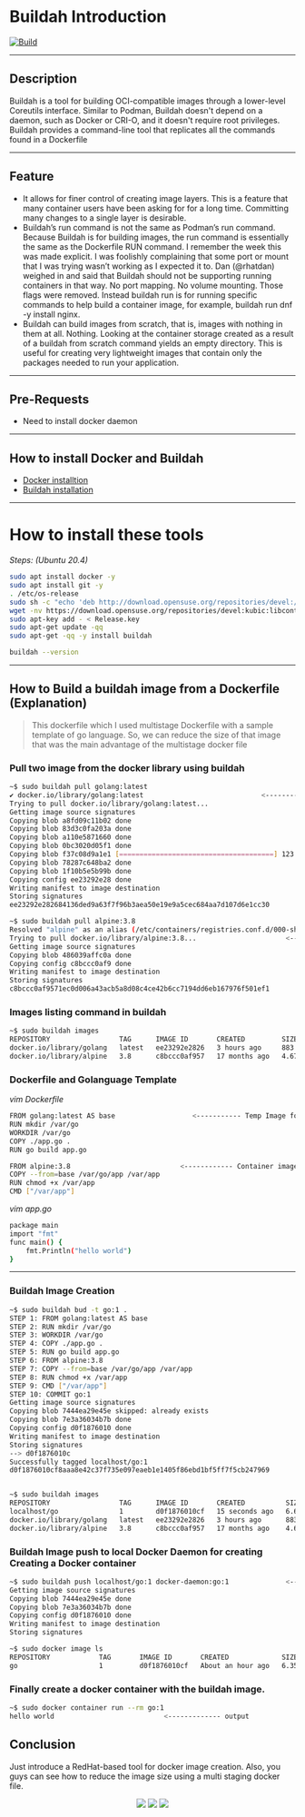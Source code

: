 # Buildah Introduction
[![Build](https://travis-ci.org/joemccann/dillinger.svg?branch=master)](https://travis-ci.org/joemccann/dillinger)

---

## Description

Buildah is a tool for building OCI-compatible images through a lower-level Coreutils interface. Similar to Podman, Buildah doesn't depend on a daemon, such as Docker or CRI-O, and it doesn't require root privileges. Buildah provides a command-line tool that replicates all the commands found in a Dockerfile

----
## Feature

- It allows for finer control of creating image layers. This is a feature that many container users have been asking for for a long time. Committing many changes to a single layer is desirable.
- Buildah’s run command is not the same as Podman’s run command.  Because Buildah is for building images, the run command is essentially the same as the Dockerfile RUN command. I remember the week this was made explicit. I was foolishly complaining that some port or mount that I was trying wasn’t working as I expected it to.  Dan (@rhatdan) weighed in and said that Buildah should not be supporting running containers in that way. No port mapping. No volume mounting. Those flags were removed.  Instead buildah run is for running specific commands to help build a container image, for example, buildah run dnf -y install nginx.
- Buildah can build images from scratch, that is, images with nothing in them at all. Nothing. Looking at the container storage created as a result of a buildah from scratch command yields an empty directory. This is useful for creating very lightweight images that contain only the packages needed to run your application.

-----

## Pre-Requests

- Need to install docker daemon

-----

## How to install Docker and Buildah

- [Docker installtion]("https://docs.docker.com/engine/install/ubuntu/") 
- [Buildah installation](https://github.com/containers/buildah/blob/main/install.md)

---
# How to install these tools
_Steps: (Ubuntu 20.4)_
```sh
sudo apt install docker -y
sudo apt install git -y
. /etc/os-release
sudo sh -c "echo 'deb http://download.opensuse.org/repositories/devel:/kubic:/libcontainers:/stable/x${ID^}_${VERSION_ID}/ /' > /etc/apt/sources.list.d/devel:kubic:libcontainers:stable.list"
wget -nv https://download.opensuse.org/repositories/devel:kubic:libcontainers:stable/x${ID^}_${VERSION_ID}/Release.key -O Release.key
sudo apt-key add - < Release.key
sudo apt-get update -qq
sudo apt-get -qq -y install buildah
```
```sh
buildah --version
```

----

## How to Build a buildah image from a Dockerfile (Explanation)
> This dockerfile which I used multistage Dockerfile with a sample template of go language. So, we can reduce the size of that image that was the main advantage of the multistage docker file

### Pull two image from the docker library using buildah
```sh
~$ sudo buildah pull golang:latest
✔ docker.io/library/golang:latest                             <---------------- Image from docker library 
Trying to pull docker.io/library/golang:latest...
Getting image source signatures
Copying blob a8fd09c11b02 done
Copying blob 83d3c0fa203a done
Copying blob a110e5871660 done
Copying blob 0bc3020d05f1 done
Copying blob f37c08d9a1e1 [======================================] 123.1MiB / 123.1MiB
Copying blob 78287c648ba2 done
Copying blob 1f10b5e5b99b done
Copying config ee23292e28 done
Writing manifest to image destination
Storing signatures
ee23292e282684136ded9a63f7f96b3aea50e19e9a5cec684aa7d107d6e1cc30
```

```sh
~$ sudo buildah pull alpine:3.8
Resolved "alpine" as an alias (/etc/containers/registries.conf.d/000-shortnames.conf)
Trying to pull docker.io/library/alpine:3.8...                      <---------------- Image from docker library 
Getting image source signatures
Copying blob 486039affc0a done
Copying config c8bccc0af9 done
Writing manifest to image destination
Storing signatures
c8bccc0af9571ec0d006a43acb5a8d08c4ce42b6cc7194dd6eb167976f501ef1
```

### Images listing command in buildah
```sh
~$ sudo buildah images    
REPOSITORY                 TAG      IMAGE ID       CREATED         SIZE
docker.io/library/golang   latest   ee23292e2826   3 hours ago     883 MB
docker.io/library/alpine   3.8      c8bccc0af957   17 months ago   4.67 MB
```
### Dockerfile and Golanguage Template
_vim Dockerfile_
```sh
FROM golang:latest AS base                   <----------- Temp Image for go compilation
RUN mkdir /var/go
WORKDIR /var/go
COPY ./app.go .
RUN go build app.go

FROM alpine:3.8                           <------------ Container image with less size and execute the go output
COPY --from=base /var/go/app /var/app
RUN chmod +x /var/app
CMD ["/var/app"]
```
_vim app.go_
```sh
package main
import "fmt"
func main() {
    fmt.Println("hello world")
}
```
----
### Buildah Image Creation
```sh
~$ sudo buildah bud -t go:1 .
STEP 1: FROM golang:latest AS base
STEP 2: RUN mkdir /var/go
STEP 3: WORKDIR /var/go
STEP 4: COPY ./app.go .
STEP 5: RUN go build app.go
STEP 6: FROM alpine:3.8
STEP 7: COPY --from=base /var/go/app /var/app
STEP 8: RUN chmod +x /var/app
STEP 9: CMD ["/var/app"]
STEP 10: COMMIT go:1
Getting image source signatures
Copying blob 7444ea29e45e skipped: already exists
Copying blob 7e3a36034b7b done
Copying config d0f1876010 done
Writing manifest to image destination
Storing signatures
--> d0f1876010c
Successfully tagged localhost/go:1
d0f1876010cf8aaa8e42c37f735e097eaeb1e1405f86ebd1bf5ff7f5cb247969


~$ sudo buildah images
REPOSITORY                 TAG      IMAGE ID       CREATED          SIZE
localhost/go               1        d0f1876010cf   15 seconds ago   6.62 MB               <-------------- multistage image created (only 7MB)
docker.io/library/golang   latest   ee23292e2826   3 hours ago      883 MB
docker.io/library/alpine   3.8      c8bccc0af957   17 months ago    4.67 MB
```
### Buildah Image push to local Docker Daemon for creating Creating a Docker container
```sh
~$ sudo buildah push localhost/go:1 docker-daemon:go:1              <-------- push the image from buildah to docker on the same system
Getting image source signatures
Copying blob 7444ea29e45e done
Copying blob 7e3a36034b7b done
Copying config d0f1876010 done
Writing manifest to image destination
Storing signatures
```

```sh
~$ sudo docker image ls                                                  <---------- Image migrated successfully 
REPOSITORY            TAG       IMAGE ID       CREATED             SIZE
go                    1         d0f1876010cf   About an hour ago   6.35MB
```

### Finally create a docker container with the buildah image.
```sh
~$ sudo docker container run --rm go:1
hello world                           <------------- output
```

## Conclusion

Just introduce a RedHat-based tool for docker image creation. Also, you guys can see how to reduce the image size using a multi staging docker file.

<p align="center">
<a href="mailto:yousaf.k.hamza@gmail.com"><img src="https://img.shields.io/badge/-yousaf.k.hamza@gmail.com-D14836?style=flat&logo=Gmail&logoColor=white"/></a>
<a href="https://www.linkedin.com/in/yousafkhamza"><img src="https://img.shields.io/badge/-Linkedin-blue"/></a>
<a href="https://techbit-new.blogspot.com/"><img src="https://img.shields.io/badge/-Blogger-orange"/></a>


